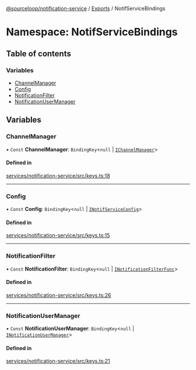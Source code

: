 [@sourceloop/notification-service](../README.md) / [Exports](../modules.md) / NotifServiceBindings

# Namespace: NotifServiceBindings

## Table of contents

### Variables

- [ChannelManager](NotifServiceBindings.md#channelmanager)
- [Config](NotifServiceBindings.md#config)
- [NotificationFilter](NotifServiceBindings.md#notificationfilter)
- [NotificationUserManager](NotifServiceBindings.md#notificationusermanager)

## Variables

### ChannelManager

• `Const` **ChannelManager**: `BindingKey`<``null`` \| [`IChannelManager`](../interfaces/IChannelManager.md)\>

#### Defined in

[services/notification-service/src/keys.ts:18](https://github.com/sourcefuse/loopback4-microservice-catalog/blob/b93c60ac7/services/notification-service/src/keys.ts#L18)

___

### Config

• `Const` **Config**: `BindingKey`<``null`` \| [`INotifServiceConfig`](../interfaces/INotifServiceConfig.md)\>

#### Defined in

[services/notification-service/src/keys.ts:15](https://github.com/sourcefuse/loopback4-microservice-catalog/blob/b93c60ac7/services/notification-service/src/keys.ts#L15)

___

### NotificationFilter

• `Const` **NotificationFilter**: `BindingKey`<``null`` \| [`INotificationFilterFunc`](../modules.md#inotificationfilterfunc)\>

#### Defined in

[services/notification-service/src/keys.ts:26](https://github.com/sourcefuse/loopback4-microservice-catalog/blob/b93c60ac7/services/notification-service/src/keys.ts#L26)

___

### NotificationUserManager

• `Const` **NotificationUserManager**: `BindingKey`<``null`` \| [`INotificationUserManager`](../interfaces/INotificationUserManager.md)\>

#### Defined in

[services/notification-service/src/keys.ts:21](https://github.com/sourcefuse/loopback4-microservice-catalog/blob/b93c60ac7/services/notification-service/src/keys.ts#L21)
